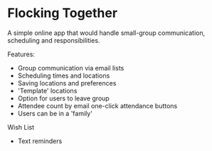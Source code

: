 # Flocking Together

A simple online app that would handle small-group communication, scheduling and responsibilities.

Features:
- Group communication via email lists
- Scheduling times and locations
- Saving locations and preferences
- 'Template' locations
- Option for users to leave group
- Attendee count by email one-click attendance buttons
- Users can be in a 'family'

Wish List
- Text reminders

